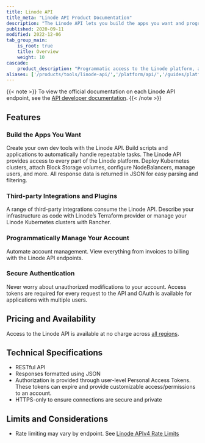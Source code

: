 ```yaml
---
title: Linode API
title_meta: "Linode API Product Documentation"
description: "The Linode API lets you build the apps you want and programmitically manage your account. It offers secure authentication and third-party integrations and plugins."
published: 2020-09-11
modified: 2022-12-06
tab_group_main:
    is_root: true
    title: Overview
    weight: 10
cascade:
    product_description: "Programmatic access to the Linode platform, allowing you to automate tasks through a fully-documented REST API."
aliases: ['/products/tools/linode-api/','/platform/api/','/guides/platform/api/']
---
```


{{< note >}}
To view the official documentation on each Linode API endpoint, see the [API developer documentation](/docs/api/).
{{< /note >}}

## Features

### Build the Apps You Want

Create your own dev tools with the Linode API. Build scripts and applications to automatically handle repeatable tasks. The Linode API provides access to every part of the Linode platform. Deploy Kubernetes clusters, attach Block Storage volumes, configure NodeBalancers, manage users, and more. All response data is returned in JSON for easy parsing and filtering.

### Third-party Integrations and Plugins

A range of third-party integrations consume the Linode API. Describe your infrastructure as code with Linode’s Terraform provider or manage your Linode Kubernetes clusters with Rancher.

### Programmatically Manage Your Account

Automate account management. View everything from invoices to billing with the Linode API endpoints.

### Secure Authentication

Never worry about unauthorized modifications to your account. Access tokens are required for every request to the API and OAuth is available for applications with multiple users.

## Pricing and Availability

Access to the Linode API is available at no charge across [all regions](https://www.linode.com/global-infrastructure/).

## Technical Specifications

- RESTful API
- Responses formatted using JSON
- Authorization is provided through user-level Personal Access Tokens. These tokens can expire and provide customizable access/permissions to an account.
- HTTPS-only to ensure connections are secure and private

## Limits and Considerations

- Rate limiting may vary by endpoint. See [Linode APIv4 Rate Limits](/docs/api/#linode-apiv4-rate-limits)